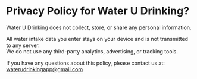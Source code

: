 # Privacy Policy for Water U Drinking?

Water U Drinking does not collect, store, or share any personal information.

All water intake data you enter stays on your device and is not transmitted to any server.  
We do not use any third-party analytics, advertising, or tracking tools.

If you have any questions about this policy, please contact us at: waterudrinkingapp@gmail.com
